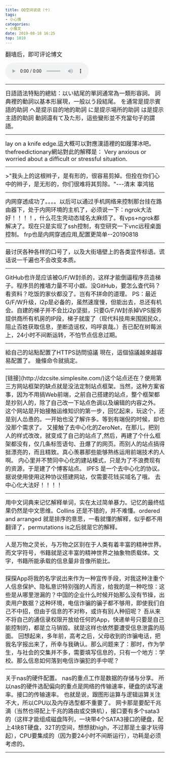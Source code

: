 ```yaml
---
title: QQ空间说说（十）
tags:
- 小心情
categories:
- 小推文
date: 2019-08-18 16:25
top: 1010
---
```

<font size=4>
翻墙后，即可评论博文

</font>
<!--more-->

<audio controls="controls" name="media" style="width:264px"  autoplay loop=true> <source src="/musics/lovelovelove.mp3"> </audio>


***

<font size=4>
日語語法特點的總結：以い結尾的單詞通常為一類形容詞。
詞典裡的動詞以基本形展現，一般以う段結尾。
を通常是提示賓語的助詞
へ是提示目的地的助詞
に是提示場所的助詞
は是提示主語的助詞
動詞還有て及た形，這些變形並不充當句子的謂語。
</font>

***

<font size=4>
lay on a knife edge.這大概可以對應漢語裡的如履薄冰吧。
thefreedictionary網站對此的解釋是：
Very anxious or worried about a difficult or stressful situation.
</font>

***

<font size=4>
>"我头上的这根辫子，是有形的，很容易剪掉。但拴在你们心中的辫子，是无形的，你们很难将其剪除。"---清末 辜鸿铭
</font>

***

<font size=4>
内网穿透成功了。。。。以后可以通过手机网络来控制那台挂在路由器下，处于内网环境的主机了，必须说一下：ngrok大法好！！！！，什么花生壳动态域名太麻烦了。有vps+ngrok都解决了。现在只是实现了ssh控制，有空研究一下vnc远程桌面控制。
frp也是内网穿透应用,配置更简单--20190818
</font>

***

<font size=4>
最讨厌各种各样的口号了，以及大街墙壁上的各类宣传标语。谎话说一千遍也不会改变本质。
</font>

***

<font size=4>
GitHub也许是应该被G/F/W封杀的，这样才能倒逼程序员造梯子。程序员的推墙力量不可小觑。没GitHub，要怎么查代码？看资料？吃饭的家伙都没了。岂有不拼命的道理。
PS：最近G/F/W升级，i2p是必备的，虽然速度慢，但能出去，总还有机会。自建的梯子并不会比i2p坚挺，只要G/F/W封杀掉VPS服务提供商所有机房的IP段，梯子就废了（现代科技用来围困民众，阻止百姓获取信息，垄断造谣权，呜呼哀哉。）吾已配在树莓派上，24小时不间断运转，不怕节点信息过期。
</font>

***

<font size=4>
給自己的站點配置了HTTPS訪問協議
現在，這個協議越來越容易配置了。
幾條命令就搞定。
</font>

***

<font size=4>
[链接](http://dzcsite.simplesite.com/)这个站点还在？使用第三方网站框架的缺点就是没法定制站点框架。当然，这种方案省事，因为不用搞Web前端，之前自己搭建的站点，整个框架都是抄别人的，除了自己改一下站点色调以及编辑的内容之外。
这个网站是开始接触运维知识的第一步，回忆起来，玩这个，还是别人怂恿的。一开始也没了解许多。等到有端倪的时候，却也没那个需求了。
又接触了去中心化的ZeroNet，在那儿，把别人的样式改改，就变成了自己的站点了,然后，再建了个什么框架都没有，仅几条标签语句、丑爆了的网页。而别人的站点搞得挺漂亮的，而且精致。真心羡慕那些能够熟练运用前端技术的人啊。
内心里并不赞同中心化的建站模式，只是为了不浪费现有的资源，于是建了个博客站点。
IPFS 是一个去中心化的协议。据说使用使用这种协议搭建网站，仅需要花钱买域名了哦。
去中心化大法好！！！！
</font>

***

<font size=4>
用中文词典来记忆解释单词，实在太过简单暴力。记忆的最终结果仍然是中文思维。Collins 还是不错的，并不难懂。ordered and arranged 就是排序的意思，一看就懂的解释，似乎都不用翻译了，permutations is之后就是它的解释。
</font>

***

<font size=4>
人是万物之灵长，与万物之区别在于人类有着丰富的精神世界。而文字符号，书籍就是这丰富的精神世界之抽象物质载体。文字，书籍所能承载的信息量非音像所能比。
</font>

***

<font size=4>
 探探App将我的名字说出来作为一种宣传手段，对我这种注重个人信息保护、隐私意识特别强的人而言，给我的是一种吃惊：这些是从哪里泄漏的？中国的企业什么时候开始那么没有节操，出卖用户数据？这种环境，电信诈骗的骗子都不够用，即使我们自己不中招，但由于信息的不对称，或许有别人种招呢？
吾从来不将自己的通信录权限开放给任何的App，快递单号只要是自己能控制的，都是立马销毁。就是这样也依然要遭受信息泄露的局面。
回想起来，多年前，高考之后，父母收到的诈骗电话，把我名字报出来了，所幸与我确认。那么问题来了：那时，作为学生，与社会的交集并不多，需要填写信息的，只有一个地方：学校。那么信息如何落到电信诈骗犯的手中呢？
</font>

***

<font size=4>
关于nas的硬件配置。
nas的重点工作是数据的存储与分享。
所以nas的硬件选配偏向的重点是网络的传输速率，硬盘的读写速率。接口的传输速率。
也就是说，跟图形运算与逻辑运算关注不大，所以CPU以及内存选型都不重要了。
网卡那是要配千兆滴（当然也得配上千兆的路由或交换机），接口要有多个sata3的（这样才能组成磁盘阵列，一块带4个SATA3接口的硬盘，配上4块8T硬盘，32T的空间，想想就high，不过那是土豪才玩得起），CPU要集成的（因为要24小时不间断运行），功耗是必须考虑的。
</font>

***

